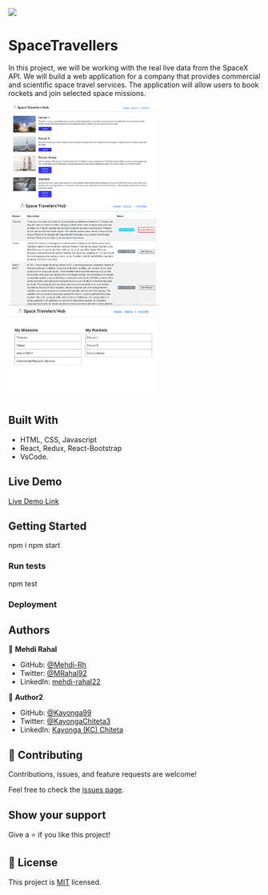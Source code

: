 ![](https://img.shields.io/badge/Microverse-blueviolet)

# SpaceTravellers

In this project, we will be working with the real live data from the SpaceX API. We will build a web application for a company that provides commercial and scientific space travel services. The application will allow users to book rockets and join selected space missions.

<img src="./public/assets/rockets.png" alt="drawing" width="300"/>
<img src="./public/assets/missions.png" alt="drawing" width="300"/>
<img src="./public/assets/profile.png" alt="drawing" width="300"/>

## Built With

- HTML, CSS, Javascript
- React, Redux, React-Bootstrap
- VsCode.

## Live Demo

[Live Demo Link](https://livedemo.com)


## Getting Started

npm i
npm start

### Run tests

npm test
### Deployment



## Authors

👤 **Mehdi Rahal**

- GitHub: [@Mehdi-Rh](https://github.com/Mehdi-Rh)
- Twitter: [@MRahal92](https://twitter.com/MRahal92)
- LinkedIn: [mehdi-rahal22](https://www.linkedin.com/in/mehdi-rahal22/)

👤 **Author2**

- GitHub: [@Kayonga99](https://github.com/Kayonga99)
- Twitter: [@KayongaChiteta3](https://twitter.com/KayongaChiteta3?t=gfILCjmltzGRZOx6FZ8-nQ&s=08)
- LinkedIn: [Kayonga (KC) Chiteta](https://www.linkedin.com/in/kayonga-chiteta-776949227/)

## 🤝 Contributing

Contributions, issues, and feature requests are welcome!

Feel free to check the [issues page](../../issues/).

## Show your support

Give a ⭐️ if you like this project!

## 📝 License

This project is [MIT](./MIT.md) licensed.